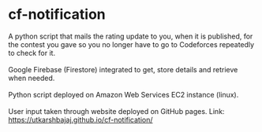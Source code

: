 # cf-notification

A python script that mails the rating update to you, when it is published, for the contest you gave so you no longer have to go to Codeforces repeatedly to check for it.<br><br>
Google Firebase (Firestore) integrated to get, store details and retrieve when needed.<br><br>
Python script deployed on Amazon Web Services EC2 instance (linux).<br><br>
User input taken through website deployed on GitHub pages. Link: https://utkarshbajaj.github.io/cf-notification/
